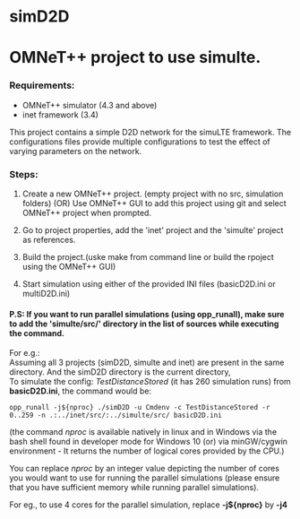 # simD2D
<H1>OMNeT++ project to use simulte.</H1>

<H3>Requirements:</H3>

* OMNeT++ simulator (4.3 and above)
* inet framework (3.4)

This project contains a simple D2D network for the simuLTE framework. The configurations files provide multiple configurations to test the effect of varying parameters on the network.

<H3>Steps:</H3>

1. Create a new OMNeT++ project. (empty project with no src, simulation folders) (OR) Use OMNeT++ GUI to add this project using git and select OMNeT++ project when prompted.

2. Go to project properties, add the 'inet' project and the 'simulte' project as references.

3. Build the project.(uske make from command line or build the rpoject using the OMNeT++ GUI)

4. Start simulation using either of the provided INI files (basicD2D.ini or multiD2D.ini)

<H4>P.S: If you want to run parallel simulations (using opp_runall), make sure to add the 'simulte/src/' directory in the list of sources while executing the command.</H4>

For e.g.:  
Assuming all 3 projects (simD2D, simulte and inet) are present in the same directory. And the simD2D directory is the current directory,  
To simulate the config: _TestDistanceStored_ (it has 260 simulation runs) from __basicD2D.ini__, the command would be:

`opp_runall -j${nproc} ./simD2D -u Cmdenv -c TestDistanceStored -r 0..259 -n .:../inet/src/:../simulte/src/ basicD2D.ini`

(the command _nproc_ is available natively in linux and in Windows via the bash shell found in developer mode for Windows 10 (or) via minGW/cygwin environment  - It returns the number of logical cores provided by the CPU.)  

You can replace _nproc_ by an integer value depicting the number of cores you would want to use for running the parallel simulations (please ensure that you have sufficient memory while running parallel simulations).

For eg., to use 4 cores for the parallel simulation, replace __-j${nproc}__ by __-j4__

